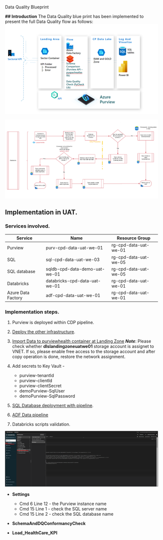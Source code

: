 Data Quality Blueprint

**## Introduction**
The Data Quality blue print has been implemented to present the full Data Quality flow as follows:
![image.png](/.attachments/image-67ceed67-2a17-4209-a4ac-f883c7d05e8c.png)

![image.png](/.attachments/image-c604a16c-4e97-4aea-97fe-7b5cf0ebb1fa.png)


## **Implementation in UAT.**

### Services involved.

|Service|Name  |Resource Group|
|--|--|--|
|Purview  |purv-cpd-data-uat-we-01 |rg-cpd-data-uat-we-01|
|SQL  |sql-cpd-data-uat-we-03 |rg-cpd-data-uat-we-05|
|SQL database |sqldb-cpd-data-demo-uat-we-01 |rg-cpd-data-uat-we-05|
|Databricks |databricks-cpd-data-uat-we-01 |rg-cpd-data-uat-we-01|
|Azure Data Factory|adf-cpd-data-uat-we-01 |rg-cpd-data-uat-we-01|


### Implementation steps.
1. Purview is deployed within CDP pipeline.
1. [Deploy the other infrastructure](https://dev.azure.com/TASMUCP/TASMU%20Central%20Platform/_build?definitionId=1684).
1. [Import Data to purviewhealth container at Landing Zone](https://dev.azure.com/TASMUCP/TASMU%20Central%20Platform/_build?definitionId=1683) 
**_Note_**: Please check whether **dlslandingzoneuatwe01** storage account is assignet to VNET. If so, please enable free access to the storage account and after copy operation is done, restore the network assignment.
1. Add secrets to Key Vault - 
     - purview-tenantId 
     - purview-clientId
     - purview-clientSecret
     - demoPurview-SqlUser
     - demoPurview-SqlPassword

1. [SQL Database deployment with pipeline](https://dev.azure.com/TASMUCP/TASMU%20Central%20Platform/_build?definitionId=1680).
1. [ADF Data pipeline](https://dev.azure.com/TASMUCP/TASMU%20Central%20Platform/_build?definitionId=1682)
1. Databricks scripts validation.

![image.png](/.attachments/image-c7f7a932-a2b5-4ad9-b565-2ffc1b658d67.png)

- **Settings** 
  - Cmd 6 Line 12 - the Purview instance name
  - Cmd 15 Line 1 - check the SQL server name
  - Cmd 15 Line 2 - check the SQL database name
- **SchemaAndDQConformancyCheck**

- **Load_HealthCare_KPI**





